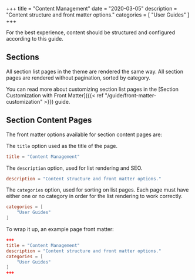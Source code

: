 +++
title = "Content Management"
date = "2020-03-05"
description = "Content structure and front matter options."
categories = [
    "User Guides"
]
+++

For the best experience, content should be structured and configured according to
this guide.

## Sections

All section list pages in the theme are rendered the same way. All section pages
are rendered without pagination, sorted by category.

You can read more about customizing section list pages in the
[Section Customization with Front Matter]({{< ref "/guide/front-matter-customization" >}})
guide.

## Section Content Pages

The front matter options available for section content pages are:

The `title` option used as the title of the page.

```toml
title = "Content Management"
```

The `description` option, used for list rendering and SEO.

```toml
description = "Content structure and front matter options."
```

The `categories` option, used for sorting on list pages. Each page must have
either one or no category in order for the list rendering to work correctly.

```toml
categories = [
    "User Guides"
]
```

To wrap it up, an example page front matter:

```toml
+++
title = "Content Management"
description = "Content structure and front matter options."
categories = [
    "User Guides"
]
+++
```

